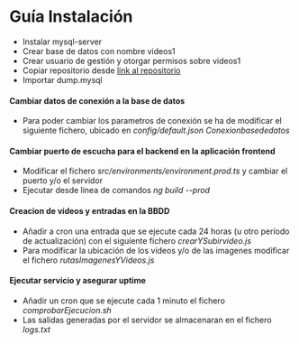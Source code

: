 # Guía Instalación
* Instalar mysql-server
* Crear base de datos con nombre videos1
* Crear usuario de gestión y otorgar permisos sobre videos1
* Copiar repositorio desde [link al repositorio](https://github.com/cslab-upm/TFG_Deteccion.git)
* Importar dump.mysql
#### Cambiar datos de conexión a la base de datos
* Para poder cambiar los parametros de conexión se ha de modificar el siguiente fichero, ubicado en *config/default.json _Conexionbasededatos_*
#### Cambiar puerto de escucha para el backend en la aplicación frontend
* Modificar el fichero *src/environments/environment.prod.ts* y cambiar el puerto y/o el servidor
* Ejecutar desde línea de comandos *ng build --prod*
#### Creacion de vídeos y entradas en la BBDD
* Añadir a cron una entrada que se ejecute cada 24 horas (u otro período de actualización) con el siguiente fichero *crearYSubirvideo.js*
* Para modificar la ubicación de los videos y/o de las imagenes modificar el fichero *rutasImagenesYVideos.js*
#### Ejecutar servicio y asegurar uptime
* Añadir un cron que se ejecute cada 1 minuto el fichero *comprobarEjecucion.sh*
* Las salidas generadas por el servidor se almacenaran en el fichero *logs.txt*



